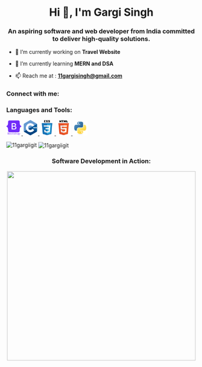 <h1 align="center">Hi 👋, I'm Gargi Singh</h1>
<h3 align="center">An aspiring software and web developer from India committed to deliver high-quality solutions.</h3>

- 🔭 I’m currently working on **Travel Website**

- 🌱 I’m currently learning **MERN and DSA**

- 📫 Reach me at : **11gargisingh@gmail.com**

<h3 align="left">Connect with me:</h3>
<p align="left">
</p>

<h3 align="left">Languages and Tools:</h3>
<p align="left"> <a href="https://getbootstrap.com" target="_blank" rel="noreferrer"> <img src="https://raw.githubusercontent.com/devicons/devicon/master/icons/bootstrap/bootstrap-plain-wordmark.svg" alt="bootstrap" width="40" height="40"/> </a> <a href="https://www.w3schools.com/cpp/" target="_blank" rel="noreferrer"> <img src="https://raw.githubusercontent.com/devicons/devicon/master/icons/cplusplus/cplusplus-original.svg" alt="cplusplus" width="40" height="40"/> </a> <a href="https://www.w3schools.com/css/" target="_blank" rel="noreferrer"> <img src="https://raw.githubusercontent.com/devicons/devicon/master/icons/css3/css3-original-wordmark.svg" alt="css3" width="40" height="40"/> </a> <a href="https://www.w3.org/html/" target="_blank" rel="noreferrer"> <img src="https://raw.githubusercontent.com/devicons/devicon/master/icons/html5/html5-original-wordmark.svg" alt="html5" width="40" height="40"/> </a> <a href="https://www.python.org" target="_blank" rel="noreferrer"> <img src="https://raw.githubusercontent.com/devicons/devicon/master/icons/python/python-original.svg" alt="python" width="40" height="40"/> </a> </p>

<p><img align="left" src="https://github-readme-stats.vercel.app/api/top-langs?username=11gargiigit&show_icons=true&locale=en&layout=compact" alt="11gargiigit" /></p>

<p>&nbsp;<img align="center" src="https://github-readme-stats.vercel.app/api?username=11gargiigit&show_icons=true&locale=en" alt="11gargiigit" /></p>
<h3 align="center">Software Development in Action:</h3>
<p align="center">
  <img src="https://i.pinimg.com/736x/d6/18/c3/d618c3ba3bc01a58579a6b19bd2c78c0.jpg" width="500" height="500"/>
</p>

